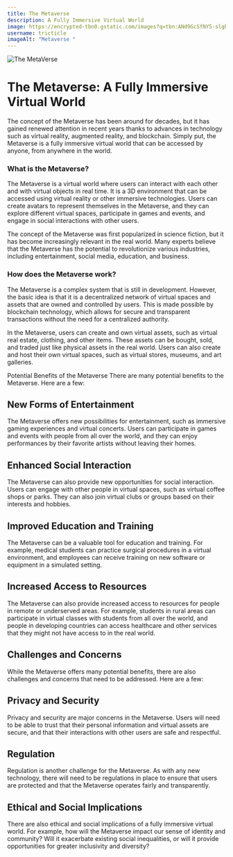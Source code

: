 ```yaml
---
title: The Metaverse
description: A Fully Immersive Virtual World
image: https://encrypted-tbn0.gstatic.com/images?q=tbn:ANd9GcSfNY5-slgBmsQPqcSbKyvjd8qyjZQtTivwhg&usqp=CAU
username: tricticle
imageAlt: "Metaverse "
---
```

![The MetaVerse](https://www.telefonica.com/en/wp-content/uploads/sites/5/2022/12/investing-in-metaverse.jpg "A Fully Immersive Virtual World")
# The Metaverse: A Fully Immersive Virtual World
The concept of the Metaverse has been around for decades, but it has gained renewed attention in recent years thanks to advances in technology such as virtual reality, augmented reality, and blockchain. Simply put, the Metaverse is a fully immersive virtual world that can be accessed by anyone, from anywhere in the world.

### What is the Metaverse?
The Metaverse is a virtual world where users can interact with each other and with virtual objects in real time. It is a 3D environment that can be accessed using virtual reality or other immersive technologies. Users can create avatars to represent themselves in the Metaverse, and they can explore different virtual spaces, participate in games and events, and engage in social interactions with other users.

The concept of the Metaverse was first popularized in science fiction, but it has become increasingly relevant in the real world. Many experts believe that the Metaverse has the potential to revolutionize various industries, including entertainment, social media, education, and business.

### How does the Metaverse work?
The Metaverse is a complex system that is still in development. However, the basic idea is that it is a decentralized network of virtual spaces and assets that are owned and controlled by users. This is made possible by blockchain technology, which allows for secure and transparent transactions without the need for a centralized authority.

In the Metaverse, users can create and own virtual assets, such as virtual real estate, clothing, and other items. These assets can be bought, sold, and traded just like physical assets in the real world. Users can also create and host their own virtual spaces, such as virtual stores, museums, and art galleries.

Potential Benefits of the Metaverse
There are many potential benefits to the Metaverse. Here are a few:

## New Forms of Entertainment
The Metaverse offers new possibilities for entertainment, such as immersive gaming experiences and virtual concerts. Users can participate in games and events with people from all over the world, and they can enjoy performances by their favorite artists without leaving their homes.

## Enhanced Social Interaction
The Metaverse can also provide new opportunities for social interaction. Users can engage with other people in virtual spaces, such as virtual coffee shops or parks. They can also join virtual clubs or groups based on their interests and hobbies.

## Improved Education and Training
The Metaverse can be a valuable tool for education and training. For example, medical students can practice surgical procedures in a virtual environment, and employees can receive training on new software or equipment in a simulated setting.

## Increased Access to Resources
The Metaverse can also provide increased access to resources for people in remote or underserved areas. For example, students in rural areas can participate in virtual classes with students from all over the world, and people in developing countries can access healthcare and other services that they might not have access to in the real world.

## Challenges and Concerns
While the Metaverse offers many potential benefits, there are also challenges and concerns that need to be addressed. Here are a few:

## Privacy and Security
Privacy and security are major concerns in the Metaverse. Users will need to be able to trust that their personal information and virtual assets are secure, and that their interactions with other users are safe and respectful.

## Regulation
Regulation is another challenge for the Metaverse. As with any new technology, there will need to be regulations in place to ensure that users are protected and that the Metaverse operates fairly and transparently.

## Ethical and Social Implications
There are also ethical and social implications of a fully immersive virtual world. For example, how will the Metaverse impact our sense of identity and community? Will it exacerbate existing social inequalities, or will it provide opportunities for greater inclusivity and diversity?